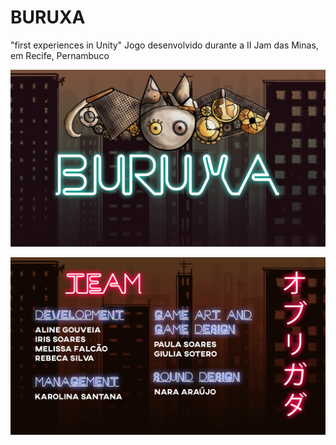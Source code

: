 # BURUXA
"first experiences in Unity"
Jogo desenvolvido durante a II Jam das Minas, em Recife, Pernambuco

![](https://github.com/alinemtg/BURUXA/blob/master/Assets/Menu/img%20menu/tela%20inicial.png)

![](https://github.com/alinemtg/BURUXA/blob/master/Assets/Menu/tela_about.png)
